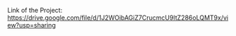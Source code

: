 Link of the Project: https://drive.google.com/file/d/1J2WOibAGiZ7CrucmcU9ItZ286oLQMT9x/view?usp=sharing
